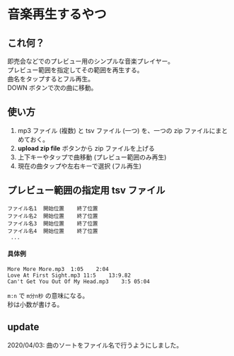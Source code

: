 
# 音楽再生するやつ

## これ何？

即売会などでのプレビュー用のシンプルな音楽プレイヤー。  
プレビュー範囲を指定してその範囲を再生する。  
曲名をタップするとフル再生。  
DOWN ボタンで次の曲に移動。  

## 使い方

1. mp3 ファイル (複数) と tsv ファイル (一つ) を、一つの zip ファイルにまとめておく。
1. __upload zip file__ ボタンから zip ファイルを上げる
1. 上下キーやタップで曲移動 (プレビュー範囲のみ再生)
1. 現在の曲タップや左右キーで選択 (フル再生)


## プレビュー範囲の指定用 tsv ファイル

```tsv
ファイル名1	開始位置	終了位置
ファイル名2	開始位置	終了位置
ファイル名3	開始位置	終了位置
ファイル名4	開始位置	終了位置
 ...
```

#### 具体例

```tsv:data.tsv
More More More.mp3	1:05	2:04
Love At First Sight.mp3	11:5	13:9.82
Can't Get You Out Of My Head.mp3	3:5	05:04
```

`m:n` で `m分n秒` の意味になる。  
秒は小数が書ける。  

## update

2020/04/03: 曲のソートをファイル名で行うようにしました。  
